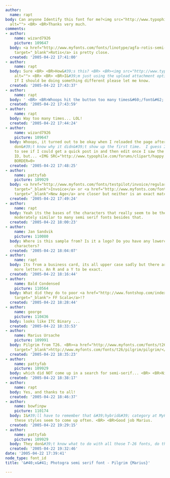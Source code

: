 ```yaml
---
author:
  name: rapt
body: Can anyone Identify this font for me?<img src="http://www.typophile.com/forums/messages/83/70524.jpg"
  alt=""> <BR> <BR>Thanks very much.
comments:
- author:
    name: wizard7926
    picture: 109647
  body: <a href="http://www.myfonts.com/fonts/linotype/agfa-rotis-semi-serif/agfa-rotis-semi-serif/testdrive.html?s=PHOTOGRAPHY&amp;p=48"
    target="_blank">Rotis</a> is pretty close.
  created: '2005-04-22 17:41:00'
- author:
    name: rapt
  body: Sure <BR> <BR>How&#39;s this? <BR> <BR><img src="http://www.typophile.com/forums/messages/83/70532.jpg"
    alt=""> <BR> <BR> <BR>I&#39;m just using the upload attachment option when posting.
    If I should be doing something different please let me know.
  created: '2005-04-22 17:43:37'
- author:
    name: rapt
  body: ' <BR> <BR>Whoops hit the button too many times&#60;/font&#62;'
  created: '2005-04-22 17:43:59'
- author:
    name: rapt
  body: Way too many times... LOL!
  created: '2005-04-22 17:44:24'
- author:
    name: wizard7926
    picture: 109647
  body: Whoops, it turned out to be okay when I reloaded the page after my post, I
    don&#39;t know why it didn&#39;t show up the first time.  I guess I was just anxious
    to see if I could get a quick post in and then edit once I saw the pic for a super-fast
    ID, but... <IMG SRC="http://www.typophile.com/forums/clipart/happy.gif" ALT=":-&#41;"
    BORDER=0>
  created: '2005-04-22 17:48:25'
- author:
    name: pattyfab
    picture: 109929
  body: <a href="http://www.myfonts.com/fonts/testpilot/invoice/regular/testdrive.html?s=PHOTOGRAPHY&amp;p=60"
    target="_blank">Invoice</a> or <a href="http://www.myfonts.com/fonts/galapagos/new-age/new-age/testdrive.html?s=PHOTOGRAPHY&amp;p=48"
    target="_blank">New Age</a> are closer but neither is an exact match.
  created: '2005-04-22 17:49:24'
- author:
    name: rapt
  body: Yeah its the bases of the characters that really seem to be the key, as its
    moderately similar to many semi serif fonts besides that.
  created: '2005-04-22 18:00:23'
- author:
    name: Jan Sandvik
    picture: 110080
  body: Where is this sample from? Is it a logo? Do you have any lowercase or other
    characters?
  created: '2005-04-22 18:04:07'
- author:
    name: rapt
  body: Its from a business card, its all upper case sadly but there are a couple
    more letters. An R and a Y to be exact.
  created: '2005-04-22 18:16:44'
- author:
    name: Bald Condensed
    picture: 110564
  body: What did they do to poor <a href="http://www.fontshop.com/index.cfm?fuseaction=catalog.fontdetail&amp;displayfontid=FF.11118.1.5&amp;attributes.sampleSize=48&amp;sampleText=PHOTOGRA&amp;sampleSize=48"
    target="_blank"> FF Scala</a>!?
  created: '2005-04-22 18:28:44'
- author:
    name: george
    picture: 110436
  body: looks like ITC Binary ...
  created: '2005-04-22 18:33:53'
- author:
    name: Marius Ursache
    picture: 109991
  body: Pilgrim from T26. <BR><a href="http://www.myfonts.com/fonts/t26/pilgrim/pilgrim/"
    target="_blank">http://www.myfonts.com/fonts/t26/pilgrim/pilgrim/</a>
  created: '2005-04-22 18:35:23'
- author:
    name: pattyfab
    picture: 109929
  body: which did NOT come up in a search for semi-serif... <BR> <BR>Nice find!
  created: '2005-04-22 18:38:17'
- author:
    name: rapt
  body: Yes, and thanks to all!
  created: '2005-04-22 18:46:37'
- author:
    name: bowfinpw
    picture: 110174
  body: I&#39;ll have to remember that &#39;hybrid&#39; category at MyFonts, since
    these styles seem to come up often. <BR> <BR>Good job Marius.
  created: '2005-04-22 19:29:15'
- author:
    name: pattyfab
    picture: 109929
  body: They don&#39;t know what to do with all those T-26 fonts, do they?
  created: '2005-04-22 19:32:46'
date: '2005-04-22 17:39:41'
node_type: font_id
title: '&#40;x&#41; Photogra semi serif font - Pilgrim {Marius}'

---
```

